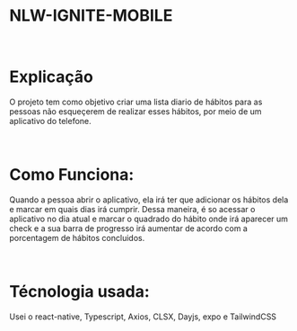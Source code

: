 # NLW-IGNITE-MOBILE

</br>

# Explicação

O projeto tem como objetivo criar uma lista diario de hábitos para as pessoas não esqueçerem de realizar esses hábitos, por meio de um aplicativo do telefone.

</br>

# Como Funciona:

Quando a pessoa abrir o aplicativo, ela irá ter que adicionar os hábitos dela e marcar em quais dias irá cumprir. Dessa maneira, é so acessar o aplicativo no dia atual e marcar o quadrado do hábito onde irá aparecer um check e a sua barra de progresso irá aumentar de acordo com a porcentagem de hábitos concluidos.

</br>

# Técnologia usada:

Usei o react-native, Typescript, Axios, CLSX, Dayjs, expo e TailwindCSS
